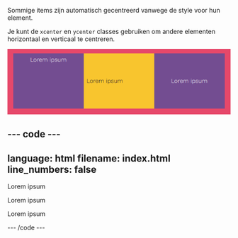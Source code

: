 Sommige items zijn automatisch gecentreerd vanwege de style voor hun element.

Je kunt de `xcenter` en `ycenter` classes gebruiken om andere elementen horizontaal en verticaal te centreren.

![Drie blokken. Het eerste blok heeft tekst horizontaal gecentreerd, het tweede blok heeft tekst verticaal gecentreerd en het derde blok heeft tekst horizontaal en verticaal gecentreerd.](images/center-text.png)


--- code ---
---
language: html
filename: index.html
line_numbers: false
---

<section class="wrap">
  <div class="tertiary xcenter  tile">
    <p>Lorem ipsum</p>
  </div>
  <div class="secondary ycenter tile">
    <p>Lorem ipsum</p>
  </div>
  <div class="tertiary xcenter ycenter tile">
     <p>Lorem ipsum</p>
  </div>
</section>

--- /code ---
